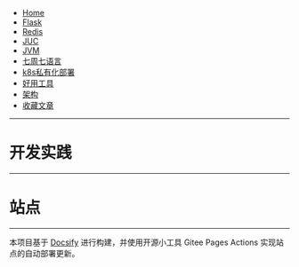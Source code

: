 <!-- docs/home.md -->
* [Home](/)
* [Flask](docs/flask.md)
* [Redis](docs/redis.md)
* [JUC](docs/juc.md)
* [JVM](docs/jvm.md)
* [七周七语言](docs/七周七语言.md)
* [k8s私有化部署](docs/k8s私有化部署.md)
* [好用工具](docs/tools.md)
* [架构](docs/架构.md)
* [收藏文章](docs/收藏文章.md)
---


# 开发实践
---



# 站点
---

本项目基于 [Docsify](https://docsify.js.org/#/) 进行构建，并使用开源小工具 Gitee Pages Actions 实现站点的自动部署更新。
